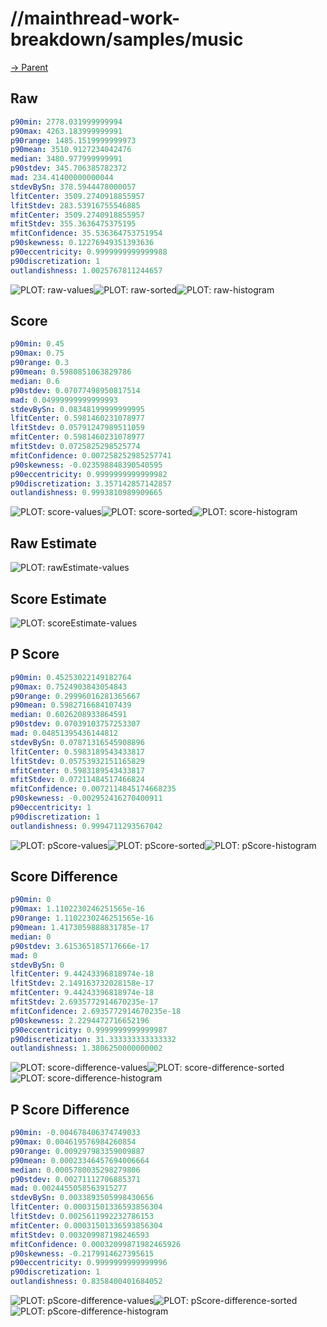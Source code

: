 
# //mainthread-work-breakdown/samples/music

[→ Parent](../..)


## Raw


```yaml
p90min: 2778.031999999994
p90max: 4263.183999999991
p90range: 1485.1519999999973
p90mean: 3510.9127234042476
median: 3480.977999999991
p90stdev: 345.706385782372
mad: 234.41400000000044
stdevBySn: 378.5944478000057
lfitCenter: 3509.2740918855957
lfitStdev: 283.53916755546885
mfitCenter: 3509.2740918855957
mfitStdev: 355.3636475375195
mfitConfidence: 35.536364753751954
p90skewness: 0.12276949351393636
p90eccentricity: 0.9999999999999988
p90discretization: 1
outlandishness: 1.0025767811244657

```

![PLOT: raw-values](./raw/values.svg)![PLOT: raw-sorted](./raw/sorted.svg)![PLOT: raw-histogram](./raw/histogram.svg)
## Score


```yaml
p90min: 0.45
p90max: 0.75
p90range: 0.3
p90mean: 0.5980851063829786
median: 0.6
p90stdev: 0.07077498950817514
mad: 0.04999999999999993
stdevBySn: 0.08348199999999995
lfitCenter: 0.5981460231078977
lfitStdev: 0.05791247989511059
mfitCenter: 0.5981460231078977
mfitStdev: 0.0725825298525774
mfitConfidence: 0.007258252985257741
p90skewness: -0.023598848390540595
p90eccentricity: 0.9999999999999982
p90discretization: 3.357142857142857
outlandishness: 0.9993810989909665

```

![PLOT: score-values](./score/values.svg)![PLOT: score-sorted](./score/sorted.svg)![PLOT: score-histogram](./score/histogram.svg)
## Raw Estimate

![PLOT: rawEstimate-values](./rawEstimate/values.svg)
## Score Estimate

![PLOT: scoreEstimate-values](./scoreEstimate/values.svg)
## P Score


```yaml
p90min: 0.45253022149182764
p90max: 0.7524903843054843
p90range: 0.29996016281365667
p90mean: 0.5982716684107439
median: 0.6026208933864591
p90stdev: 0.07039103757253307
mad: 0.04851395436144812
stdevBySn: 0.07871316545908896
lfitCenter: 0.5983189543433817
lfitStdev: 0.05753932151165829
mfitCenter: 0.5983189543433817
mfitStdev: 0.07211484517466824
mfitConfidence: 0.0072114845174668235
p90skewness: -0.002952416270400911
p90eccentricity: 1
p90discretization: 1
outlandishness: 0.9994711293567042

```

![PLOT: pScore-values](./pScore/values.svg)![PLOT: pScore-sorted](./pScore/sorted.svg)![PLOT: pScore-histogram](./pScore/histogram.svg)
## Score Difference


```yaml
p90min: 0
p90max: 1.1102230246251565e-16
p90range: 1.1102230246251565e-16
p90mean: 1.4173059888831785e-17
median: 0
p90stdev: 3.615365185717666e-17
mad: 0
stdevBySn: 0
lfitCenter: 9.44243396818974e-18
lfitStdev: 2.149163732028158e-17
mfitCenter: 9.44243396818974e-18
mfitStdev: 2.6935772914670235e-17
mfitConfidence: 2.6935772914670235e-18
p90skewness: 2.2294472716652196
p90eccentricity: 0.9999999999999987
p90discretization: 31.333333333333332
outlandishness: 1.3806250000000002

```

![PLOT: score-difference-values](./score-difference/values.svg)![PLOT: score-difference-sorted](./score-difference/sorted.svg)![PLOT: score-difference-histogram](./score-difference/histogram.svg)
## P Score Difference


```yaml
p90min: -0.004678406374749033
p90max: 0.004619576984260854
p90range: 0.009297983359009887
p90mean: 0.00023346457694006664
median: 0.0005780035298279806
p90stdev: 0.00271112706885371
mad: 0.0024455058563915277
stdevBySn: 0.0033893505998430656
lfitCenter: 0.00031501336593856304
lfitStdev: 0.0025611992232786153
mfitCenter: 0.00031501336593856304
mfitStdev: 0.003209987198246593
mfitConfidence: 0.00032099871982465926
p90skewness: -0.2179914627395615
p90eccentricity: 0.9999999999999996
p90discretization: 1
outlandishness: 0.8358400401684052

```

![PLOT: pScore-difference-values](./pScore-difference/values.svg)![PLOT: pScore-difference-sorted](./pScore-difference/sorted.svg)![PLOT: pScore-difference-histogram](./pScore-difference/histogram.svg)